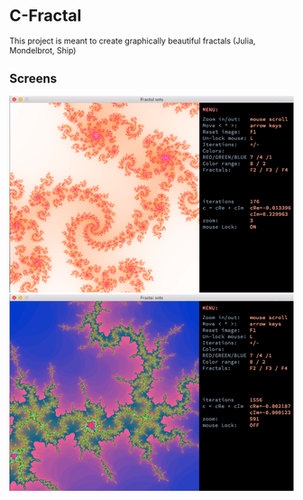 # C-Fractal

 This project is meant to create graphically beautiful fractals
 (Julia, Mondelbrot, Ship)
 
 Screens
-----------------------------------------------------
![alt text](https://github.com/aniov/C-Fractal/blob/master/screens/Julia.png "Screen one")
![alt text](https://github.com/aniov/C-Fractal/blob/master/screens/Mandelbrot.png "Screen two")


